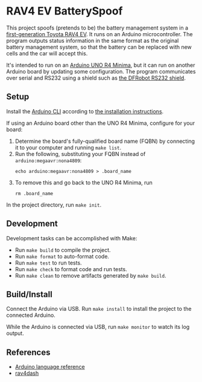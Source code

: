 # RAV4 EV BatterySpoof

This project spoofs (pretends to be) the battery management system in a
[first-generation Toyota RAV4 EV](https://en.wikipedia.org/wiki/Toyota_RAV4_EV#First_generation_(1997)).
It runs on an Arduino microcontroller.
The program outputs status information in the same format as the original
battery management system, so that the battery can be replaced with new cells
and the car will accept this.

It's intended to run on an
[Arduino UNO R4 Minima](https://docs.arduino.cc/hardware/uno-r4-minima/), but it
can run on another Arduino board by updating some configuration.
The program communicates over serial and RS232 using a shield such as
[the DFRobot RS232 shield](https://www.dfrobot.com/product-1030.html).

## Setup

Install the [Arduino CLI](https://github.com/arduino/arduino-cli?tab=readme-ov-file)
according to [the installation instructions](https://arduino.github.io/arduino-cli/latest/installation/).

If using an Arduino board other than the UNO R4 Minima, configure for your
board:
1. Determine the board's fully-qualified board name (FQBN) by connecting it to
   your computer and running `make list`.
2. Run the following, substituting your FQBN instead of
   `arduino:megaavr:nona4809`:
   ```shell
   echo arduino:megaavr:nona4809 > .board_name
   ```
3. To remove this and go back to the UNO R4 Minima, run
   ```shell
   rm .board_name
   ```

In the project directory, run `make init`.

## Development

Development tasks can be accomplished with Make:
- Run `make build` to compile the project.
- Run `make format` to auto-format code.
- Run `make test` to run tests.
- Run `make check` to format code and run tests.
- Run `make clean` to remove artifacts generated by `make build`.

## Build/Install

Connect the Arduino via USB.
Run `make install` to install the project to the connected Arduino.

While the Arduino is connected via USB, run `make monitor` to watch its log
output.

## References

- [Arduino language reference](https://docs.arduino.cc/language-reference/)
- [rav4dash](https://github.com/jerkey/rav4dash)
